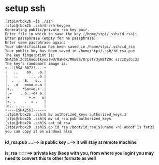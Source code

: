 # setup ssh
    
    [stpi@rbox2b ~]$ ./ssh
    [stpi@rbox2b .ssh]$ ssh-keygen
    Generating public/private rsa key pair.
    Enter file in which to save the key (/home/stpi/.ssh/id_rsa):
    Enter passphrase (empty for no passphrase):
    Enter same passphrase again:
    Your identification has been saved in /home/stpi/.ssh/id_rsa
    Your public key has been saved in /home/stpi/.ssh/id_rsa.pub
    The key fingerprint is:
    SHA256:2d31AoooIkywxlwU/8aH0x/M0wES/Urpztr3yNETZOc szzz@ydoc3z
    The key's randomart image is:
    +---[RSA 3072]----+
    |   ..    oo.  .o.|
    |   ..     ... .o.|
    |  .  .  E.   o.. |
    |.  .o   oooo.o.o |
    |+..    *So+=o.+ .|
    |.=    . o..+o+ o.|
    |+         +.=   o|
    |+. .    .  = .   |
    |o.. .... ..      |
    +----[SHA256]-----+
    [stpi@rbox2b .ssh]$ mv authorized_keys authorized_keys.1
    [stpi@rbox2b .ssh]$ mv id_rsa.pub authorized_keys
    [stpi@rbox2b .ssh]$ cat id_rsa
    [stpi@rbox2b .ssh]$ cp id_rsa /boot/id_rsa_$(uname -n) #boot is fat32 you can copy it on windows also

#### id_rsa.pub ====> is public key ===> it will stay at remote machine 
#### is_rsa =====> private key (keep with you, from where you login) you may need to convert this to other formate as well
